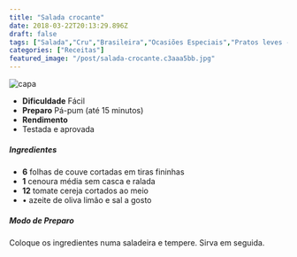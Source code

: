 ```yaml
---
title: "Salada crocante"
date: 2018-03-22T20:13:29.896Z
draft: false
tags: ["Salada","Cru","Brasileira","Ocasiões Especiais","Pratos leves - Saladas"]
categories: ["Receitas"]
featured_image: "/post/salada-crocante.c3aaa5bb.jpg"
---
```


![capa](/post/salada-crocante.c3aaa5bb.jpg)

*   **Dificuldade** Fácil
*   **Preparo** Pá-pum (até 15 minutos)
*   **Rendimento**
*   Testada e aprovada
    

##### Ingredientes

*   **6** folhas de couve cortadas em tiras fininhas
*   **1** cenoura média sem casca e ralada
*   **12** tomate cereja cortados ao meio
*   • azeite de oliva limão e sal a gosto

##### Modo de Preparo

Coloque os ingredientes numa saladeira e tempere. Sirva em seguida.
